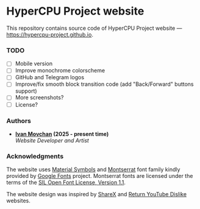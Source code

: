 # HyperCPU Project website

This repository contains source code of HyperCPU Project website — https://hypercpu-project.github.io.

### TODO

- [ ] Mobile version
- [ ] Improve monochrome colorscheme
- [ ] GitHub and Telegram logos
- [ ] Improve/fix smooth block transition code (add "Back/Forward" buttons support)
- [ ] More screenshots?
- [ ] License?

### Authors

* **[Ivan Movchan](https://github.com/ivan-movchan) (2025 - present time)**\
  *Website Developer and Artist*

### Acknowledgments

The website uses [Material Symbols](https://fonts.google.com/icons?icon.set=Material+Symbols) and [Montserrat](https://fonts.google.com/specimen/Montserrat) font family kindly provided by [Google Fonts](https://fonts.google.com) project. Montserrat fonts are licensed under the terms of the [SIL Open Font License, Version 1.1](fonts/OFL.txt).

The website design was inspired by [ShareX](https://getsharex.com) and [Return YouTube Dislike](https://returnyoutubedislike.com/) websites.
